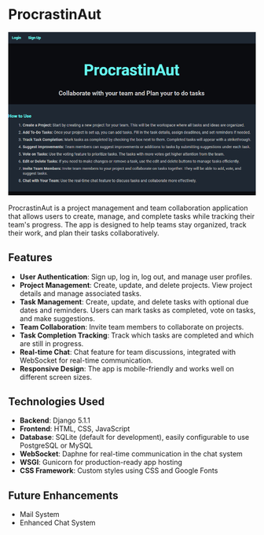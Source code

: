 # ProcrastinAut

![Website Image](procrastinaut.png)

ProcrastinAut is a project management and team collaboration application that allows users to create, manage, and complete tasks while tracking their team's progress. The app is designed to help teams stay organized, track their work, and plan their tasks collaboratively.

## Features

- **User Authentication**: Sign up, log in, log out, and manage user profiles.
- **Project Management**: Create, update, and delete projects. View project details and manage associated tasks.
- **Task Management**: Create, update, and delete tasks with optional due dates and reminders. Users can mark tasks as completed, vote on tasks, and make suggestions.
- **Team Collaboration**: Invite team members to collaborate on projects.
- **Task Completion Tracking**: Track which tasks are completed and which are still in progress.
- **Real-time Chat**: Chat feature for team discussions, integrated with WebSocket for real-time communication.
- **Responsive Design**: The app is mobile-friendly and works well on different screen sizes.

## Technologies Used

- **Backend**: Django 5.1.1
- **Frontend**: HTML, CSS, JavaScript
- **Database**: SQLite (default for development), easily configurable to use PostgreSQL or MySQL
- **WebSocket**: Daphne for real-time communication in the chat system
- **WSGI**: Gunicorn for production-ready app hosting
- **CSS Framework**: Custom styles using CSS and Google Fonts

## Future Enhancements 
- Mail System 
- Enhanced Chat System 